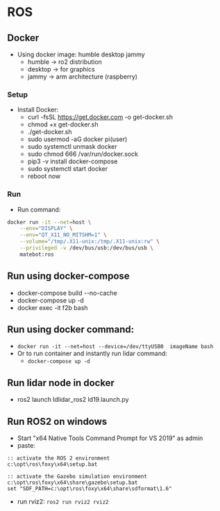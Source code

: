 # ROS

## Docker

- Using docker image: humble desktop jammy
    - humble -> ro2 distribution
    - desktop -> for graphics
    - jammy -> arm architecture (raspberry)

### Setup

- Install Docker:
    - curl -fsSL https://get.docker.com -o get-docker.sh
    - chmod +x get-docker.sh 
    - ./get-docker.sh
    - sudo usermod -aG docker pi(user)
    - sudo systemctl unmask docker
    - sudo chmod 666 /var/run/docker.sock
    - pip3 -v install docker-compose
    - sudo systemctl start docker
    - reboot now

### Run

- Run command:
```bash
docker run -it --net=host \
    --env="DISPLAY" \
    --env="QT_X11_NO_MITSHM=1" \
    --volume="/tmp/.X11-unix:/tmp/.X11-unix:rw" \
    --privileged -v /dev/bus/usb:/dev/bus/usb \
    matebot:ros
```

## Run using docker-compose

- docker-compose build --no-cache
- docker-compose up -d
- docker exec -it f2b bash

## Run using docker command:

- `docker run -it --net=host --device=/dev/ttyUSB0  imageName bash`
- Or to run container and instantly run lidar command:
    - `docker-compose up -d`


## Run lidar node in docker

- ros2 launch ldlidar_ros2 ld19.launch.py

## Run ROS2 on windows

- Start "x64 Native Tools Command Prompt for VS 2019"  as admin
- paste:
```
:: activate the ROS 2 environment
c:\opt\ros\foxy\x64\setup.bat

:: activate the Gazebo simulation environment
c:\opt\ros\foxy\x64\share\gazebo\setup.bat
set "SDF_PATH=c:\opt\ros\foxy\x64\share\sdformat\1.6"
```

- run rviz2: `ros2 run rviz2 rviz2`